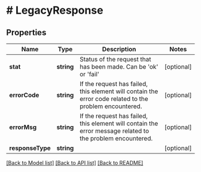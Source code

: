 # # LegacyResponse

## Properties

Name | Type | Description | Notes
------------ | ------------- | ------------- | -------------
**stat** | **string** | Status of the request that has been made. Can be &#39;ok&#39; or &#39;fail&#39; | [optional] 
**errorCode** | **string** | If the request has failed, this element will contain the error code related to the problem encountered. | [optional] 
**errorMsg** | **string** | If the request has failed, this element will contain the error message related to the problem encountered. | [optional] 
**responseType** | **string** |  | [optional] 

[[Back to Model list]](../../README.md#documentation-for-models) [[Back to API list]](../../README.md#documentation-for-api-endpoints) [[Back to README]](../../README.md)


